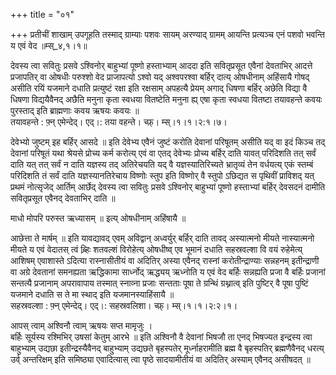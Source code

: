 +++
title = "०१"

+++
प्रतीचीं शाखाम् उपगूहति तस्माद् ग्राम्याः पशवः सायम् अरण्याद् ग्रामम् आयन्ति प्रत्यञ्च एनं पशवो भवन्ति य एवं वेद ॥म्स्_४,१।१॥  
    
देवस्य त्वा सवितुः प्रसवे ऽश्विनोर् बाहुभ्यां पूष्णो हस्ताभ्याम् आददा इति सवितृप्रसूत एवैनां देवताभिर् आदत्ते प्रजापतिर् वा ओषधीः परुश्शो वेद प्राजापत्यो ऽश्वो यद् अश्वपरश्वा बर्हिर् दात्य् ओषधीनाम् अहिंसायै गोषद् असीति रयिं यजमाने दधाति प्रत्युष्टं रक्षा इति रक्षसाम् अपहत्यै प्रेयम् अगाद् धिषणा बर्हिर् अछेति विद्या वै धिषणा विद्ययैवैनद् अछैति मनुना कृता स्वधया वितष्टेति मनुना ह्य् एषा कृता स्वधया वितष्टा तयावहन्ते कवयः पुरस्ताद् इति ब्राह्मणाः कवय ऋषयः कवयः ॥  
तयावहन्ते : फ़्न् एमेन्देद्। एद्।: तया वहन्ते। च्फ़्। म्स्।१।१।२:१।७।  
    
  
देवेभ्यो जुष्टम् इह बर्हिर् आसदे ॥ इति देवेभ्य एवैनं जुष्टं करोति देवानां परिषूतम् असीति यद् वा इदं किञ्च तद् देवानां परिषूतं यथा श्रेयसे प्रोच्य कर्म करोत्य् एवं वा एतद् देवेभ्यः प्रोच्य बर्हिर् दाति यावत् परिदिशति तत् सर्वं दाति यत् तत् सर्वं न दाति यज्ञस्य तद् अतिरेचयति यद् वै यज्ञस्यातिरिच्यते भ्रातृव्यं तेन वर्धयत्य् एकं स्तम्बं परिदिशति तं सर्वं दाति यज्ञस्यानतिरेचाय विष्णोः स्तुप इति विष्णोर् वै स्तुपो ऽछिद्यत स पृथिवीं प्राविशद् यत् प्रथमं नोत्सृजेद् आर्तिम् आर्छेद् देवस्य त्वा सवितुः प्रसवे ऽश्विनोर् बाहुभ्यां पूष्णो हस्ताभ्यां बर्हिर् देवसदनं दामीति सवितृप्रसूत एवैनद् देवताभिर् दाति ॥  
    
माधो मोपरि परुस्त ऋध्यासम् ॥ इत्य् ओषधीनाम् अहिंषायै ॥  
    
आछेत्ता ते मार्षम् ॥ इति यावद्यावद् एवम् अविद्वान् अध्वर्युर् बर्हिर् दाति तावद् अस्यात्मनो मीयते नास्यात्मनो मीयते य एवं वेदातस् त्वं ब्र्हिः शतवल्शं विरोहेत्य् ओषधीष्व् एव भूमानं दधाति सहस्रवल्शा वि वयं रुहेमेत्य् आशिषम् एवाशास्ते ऽदित्या रास्नासीतीयं वा अदितिर् अस्या एवैनद् रास्नां करोतीन्द्राण्याः सन्नहनम् इतीन्द्राणी वा अग्रे देवतानां समनह्यता ऋद्धिकामा सार्ध्नोद् ऋद्ध्यय् ऋध्नोति य एवं वेद बर्हिः सन्नह्यति प्रजा वै बर्हिः प्रजानां सन्तत्यै प्रजानाम् अपरावापाय तस्मात् स्नाव्ना प्रजाः सन्तताः पूषा ते ग्रन्थिं ग्रथ्नात्व् इति पुष्टिर् वै पूषा पुष्टिं यजमाने दधाति स ते मा स्थाद् इति यजमानस्याहिंसायै ॥  
सहस्रवल्शा : फ़्न् एमेन्देद्। एद्।: सहस्रवलिशा। च्फ़्। म्स्।१।१।२:२।१।  
    
आपस् त्वाम् अश्विनौ त्वाम् ऋषयः सप्त मामृजुः ।  
बर्हिः सूर्यस्य रश्मिभिर् उषसां केतुम् आरभे ॥ इति अश्विनौ वै देवानां भिषजौ ता एनद् भिषज्यत इन्द्रस्य त्वा बाहुभ्याम् उद्यछा इतीन्द्रस्यैवैनद् बाहुभ्याम् उद्यछते बृहस्पतेर् मूर्ध्नाहरामीति ब्रह्म वै बृहस्पतिर् ब्रह्मणैवैनद् धरत्य् उर्व् अन्तरिक्षम् इति समिष्ठ्या एवादित्यास् त्वा पृष्ठे सादयामीतीयं वा अदितिर् अस्याम् एवैनद् असीषदत् ॥  
    
